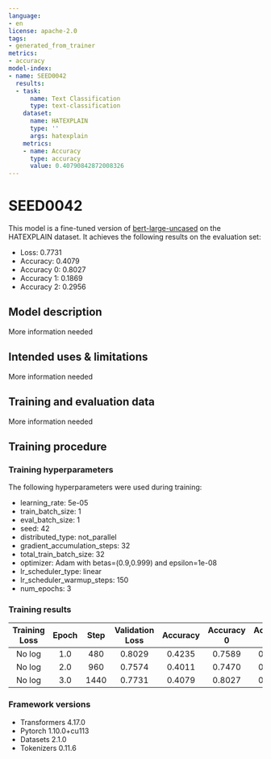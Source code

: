 ```yaml
---
language:
- en
license: apache-2.0
tags:
- generated_from_trainer
metrics:
- accuracy
model-index:
- name: SEED0042
  results:
  - task:
      name: Text Classification
      type: text-classification
    dataset:
      name: HATEXPLAIN
      type: ''
      args: hatexplain
    metrics:
    - name: Accuracy
      type: accuracy
      value: 0.40790842872008326
---
```


<!-- This model card has been generated automatically according to the information the Trainer had access to. You
should probably proofread and complete it, then remove this comment. -->

# SEED0042

This model is a fine-tuned version of [bert-large-uncased](https://huggingface.co/bert-large-uncased) on the HATEXPLAIN dataset.
It achieves the following results on the evaluation set:
- Loss: 0.7731
- Accuracy: 0.4079
- Accuracy 0: 0.8027
- Accuracy 1: 0.1869
- Accuracy 2: 0.2956

## Model description

More information needed

## Intended uses & limitations

More information needed

## Training and evaluation data

More information needed

## Training procedure

### Training hyperparameters

The following hyperparameters were used during training:
- learning_rate: 5e-05
- train_batch_size: 1
- eval_batch_size: 1
- seed: 42
- distributed_type: not_parallel
- gradient_accumulation_steps: 32
- total_train_batch_size: 32
- optimizer: Adam with betas=(0.9,0.999) and epsilon=1e-08
- lr_scheduler_type: linear
- lr_scheduler_warmup_steps: 150
- num_epochs: 3

### Training results

| Training Loss | Epoch | Step | Validation Loss | Accuracy | Accuracy 0 | Accuracy 1 | Accuracy 2 |
|:-------------:|:-----:|:----:|:---------------:|:--------:|:----------:|:----------:|:----------:|
| No log        | 1.0   | 480  | 0.8029          | 0.4235   | 0.7589     | 0.0461     | 0.5985     |
| No log        | 2.0   | 960  | 0.7574          | 0.4011   | 0.7470     | 0.1831     | 0.3376     |
| No log        | 3.0   | 1440 | 0.7731          | 0.4079   | 0.8027     | 0.1869     | 0.2956     |


### Framework versions

- Transformers 4.17.0
- Pytorch 1.10.0+cu113
- Datasets 2.1.0
- Tokenizers 0.11.6
